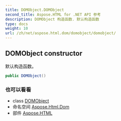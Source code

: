 ```yaml
---
title: DOMObject.DOMObject
second_title: Aspose.HTML for .NET API 参考
description: DOMObject 构造函数. 默认构造函数
type: docs
weight: 10
url: /zh/net/aspose.html.dom/domobject/domobject/
---
```

## DOMObject constructor

默认构造函数。

```csharp
public DOMObject()
```

### 也可以看看

* class [DOMObject](../)
* 命名空间 [Aspose.Html.Dom](../../domobject/)
* 部件 [Aspose.HTML](../../../)


